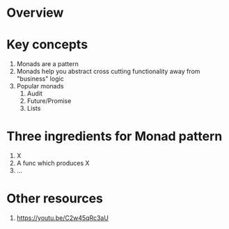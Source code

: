 # Overview

# Key concepts
1. Monads are a pattern
1. Monads help you abstract cross cutting functionality away from "business" logic
1. Popular monads
    1. Audit
    1. Future/Promise
    1. Lists


# Three ingredients for Monad pattern
1. X
1. A func which produces X
1. ...


# Other resources
1. https://youtu.be/C2w45qRc3aU
